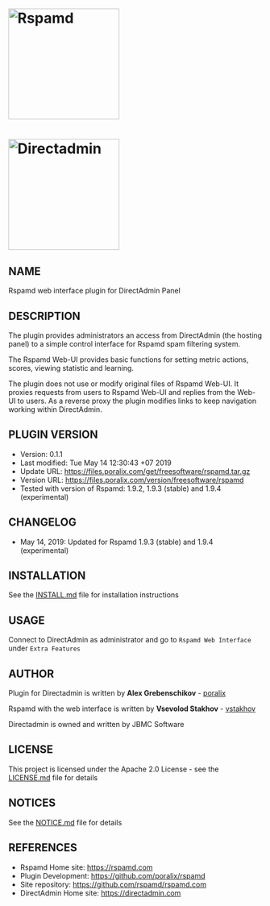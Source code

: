 # <a href="https://rspamd.com"><img src="https://rspamd.com/img/rspamd_logo_black.png" alt="Rspamd" width="220px"/></a>

# <a href="https://directadmin.com"><img src="https://directadmin.com/img/logo/logo_directadmin.svg" alt="Directadmin" width="220px"/></a>

## NAME

Rspamd web interface plugin for DirectAdmin Panel

## DESCRIPTION

The plugin provides administrators an access from DirectAdmin (the hosting panel) to a simple control interface for Rspamd spam filtering system.

The Rspamd Web-UI provides basic functions for setting metric actions, scores, viewing statistic and learning.

The plugin does not use or modify original files of Rspamd Web-UI. It proxies requests from users to Rspamd Web-UI and replies from the Web-UI to users.
As a reverse proxy the plugin modifies links to keep navigation working within DirectAdmin.

## PLUGIN VERSION

- Version: 0.1.1
- Last modified: Tue May 14 12:30:43 +07 2019
- Update URL: https://files.poralix.com/get/freesoftware/rspamd.tar.gz
- Version URL: https://files.poralix.com/version/freesoftware/rspamd
- Tested with version of Rspamd: 1.9.2, 1.9.3 (stable) and 1.9.4 (experimental)

## CHANGELOG

- May 14, 2019: Updated for Rspamd 1.9.3 (stable) and 1.9.4 (experimental)

## INSTALLATION

See the [INSTALL.md](INSTALL.md) file for installation instructions

## USAGE

Connect to DirectAdmin as administrator and go to `Rspamd Web Interface` under `Extra Features`

## AUTHOR

Plugin for Directadmin is written by **Alex Grebenschikov** - [poralix](https://github.com/poralix)

Rspamd with the web interface is written by **Vsevolod Stakhov** - [vstakhov](https://github.com/vstakhov)

Directadmin is owned and written by JBMC Software

## LICENSE

This project is licensed under the Apache 2.0 License - see the [LICENSE.md](LICENSE.md) file for details

## NOTICES

See the [NOTICE.md](NOTICE.md) file for details

## REFERENCES

- Rspamd Home site: <https://rspamd.com>
- Plugin Development: <https://github.com/poralix/rspamd>
- Site repository: <https://github.com/rspamd/rspamd.com>
- DirectAdmin Home site: <https://directadmin.com>
